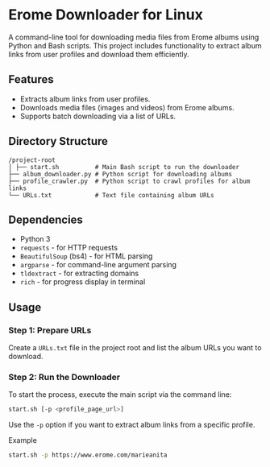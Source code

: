 # Erome Downloader for Linux

A command-line tool for downloading media files from Erome albums using Python and Bash scripts. This project includes functionality to extract album links from user profiles and download them efficiently.

## Features

- Extracts album links from user profiles.
- Downloads media files (images and videos) from Erome albums.
- Supports batch downloading via a list of URLs.

## Directory Structure
```
/project-root
│ ├── start.sh          # Main Bash script to run the downloader
├── album_downloader.py # Python script for downloading albums
├── profile_crawler.py  # Python script to crawl profiles for album links
└── URLs.txt            # Text file containing album URLs
```

## Dependencies

- Python 3
- `requests` - for HTTP requests
- `BeautifulSoup` (bs4) - for HTML parsing
- `argparse` - for command-line argument parsing
- `tldextract` - for extracting domains
- `rich` - for progress display in terminal

## Usage

### Step 1: Prepare URLs

Create a `URLs.txt` file in the project root and list the album URLs you want to download.

### Step 2: Run the Downloader

To start the process, execute the main script via the command line:

```bash
start.sh [-p <profile_page_url>]
```

Use the `-p` option if you want to extract album links from a specific profile.

Example

```bash
start.sh -p https://www.erome.com/marieanita
```
